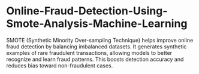 # Online-Fraud-Detection-Using-Smote-Analysis-Machine-Learning
SMOTE (Synthetic Minority Over-sampling Technique) helps improve online fraud detection by balancing imbalanced datasets. It generates synthetic examples of rare fraudulent transactions, allowing models to better recognize and learn fraud patterns. This boosts detection accuracy and reduces bias toward non-fraudulent cases.
